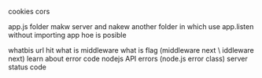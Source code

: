 cookies
cors

app.js folder makw server and nakew another folder in which use app.listen without importing app hoe is posible

whatbis url hit
what is middleware
what is flag (middleware next \ iddleware next)
learn about error code
nodejs API errors (node.js error class)
server status code
